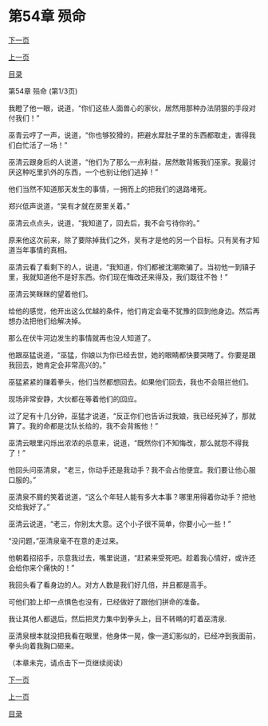 <h1>第54章   殒命</h1>
            <div><p><a href="./0160_%E7%AC%AC54%E7%AB%A0_%E6%AE%92%E5%91%BD.md">下一页</a></p><p><a href="./0158_%E7%AC%AC53%E7%AB%A0_%E5%8D%96%E5%8F%8B%E6%B1%82%E8%8D%A3.md">上一页</a></p><p><a href="../">目录</a></p></div>
            <div><p>第54章   殒命 (第1/3页)</p><p>我瞪了他一眼，说道，“你们这些人面兽心的家伙，居然用那种办法阴狠的手段对付我们！”</p><p>巫青云哼了一声，说道，“你也够狡猾的，把避水犀肚子里的东西都取走，害得我们白忙活了一场！”</p><p>巫清云跟身后的人说道，“他们为了那么一点利益，居然敢背叛我们巫家。我最讨厌这种吃里扒外的东西，一个也别让他们逃掉！”</p><p>他们当然不知道那天发生的事情，一拥而上的把我们的退路堵死。</p><p>郑兴低声说道，“吴有才就在房里关着。”</p><p>巫清云点点头，说道，“我知道了，回去后，我不会亏待你的。”</p><p>原来他这次前来，除了要除掉我们之外，吴有才是他的另一个目标。只有吴有才知道当年事情的真相。</p><p>巫清云看了看剩下的人，说道，“我知道，你们都被沈潮欺骗了。当初他一到镇子里，我就知道他不是好东西。你们现在悔改还来得及，我们既往不咎！”</p><p>巫清云笑眯眯的望着他们。</p><p>给他的感觉，他开出这么优越的条件，他们肯定会毫不犹豫的回到他身边。然后再想办法把他们给解决掉。</p><p>那么在伏牛河边发生的事情就再也没人知道了。</p><p>他跟巫猛说道，“巫猛，你娘以为你已经去世，她的眼睛都快要哭瞎了。你要是跟我回去，她肯定会非常高兴的。”</p><p>巫猛紧紧的赚着拳头，他们当然都想回去。如果他们回去，我也不会阻拦他们。</p><p>现场非常安静，大伙都在等着他们的回应。</p><p>过了足有十几分钟，巫猛才说道，“反正你们也告诉过我娘，我已经死掉了，那就算了。我的命都是沈队长给的，我不会背叛他！”</p><p>巫清云眼里闪烁出浓浓的杀意来，说道，“既然你们不知悔改，那么就怨不得我了！”</p><p>他回头问巫清泉，“老三，你动手还是我动手？我不会占他便宜。我们要让他心服口服的。”</p><p>巫清泉不屑的笑着说道，“这么个年轻人能有多大本事？哪里用得着你动手？把他交给我好了。”</p><p>巫清云说道，“老三，你别太大意。这个小子很不简单，你要小心一些！”</p><p>“没问题，”巫清泉毫不在意的走过来。</p><p>他朝着招招手，示意我过去，嘴里说道，“赶紧来受死吧。趁着我心情好，或许还会给你来个痛快的！”</p><p>我回头看了看身边的人。对方人数是我们好几倍，并且都是高手。</p><p>可他们脸上却一点惧色也没有，已经做好了跟他们拼命的准备。</p><p>我让其他人都退后，然后把灵力集中到拳头上，目不转睛的盯着巫清泉.</p><p>巫清泉根本就没把我看在眼里，他身体一晃，像一道幻影似的，已经冲到我面前，拳头向着我胸口砸来。</p><p>（本章未完，请点击下一页继续阅读）</p></div>
            <div><p><a href="./0160_%E7%AC%AC54%E7%AB%A0_%E6%AE%92%E5%91%BD.md">下一页</a></p><p><a href="./0158_%E7%AC%AC53%E7%AB%A0_%E5%8D%96%E5%8F%8B%E6%B1%82%E8%8D%A3.md">上一页</a></p><p><a href="../">目录</a></p></div>